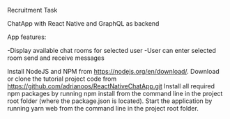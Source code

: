 Recruitment Task

ChatApp with React Native and GraphQL as backend

App features:

-Display available chat rooms for selected user
-User can enter selected room send and receive messages

Install NodeJS and NPM from https://nodejs.org/en/download/.
Download or clone the tutorial project code from https://github.com/adrianoos/ReactNativeChatApp.git
Install all required npm packages by running npm install from the command line in the project root folder (where the package.json is located).
Start the application by running yarn web from the command line in the project root folder.